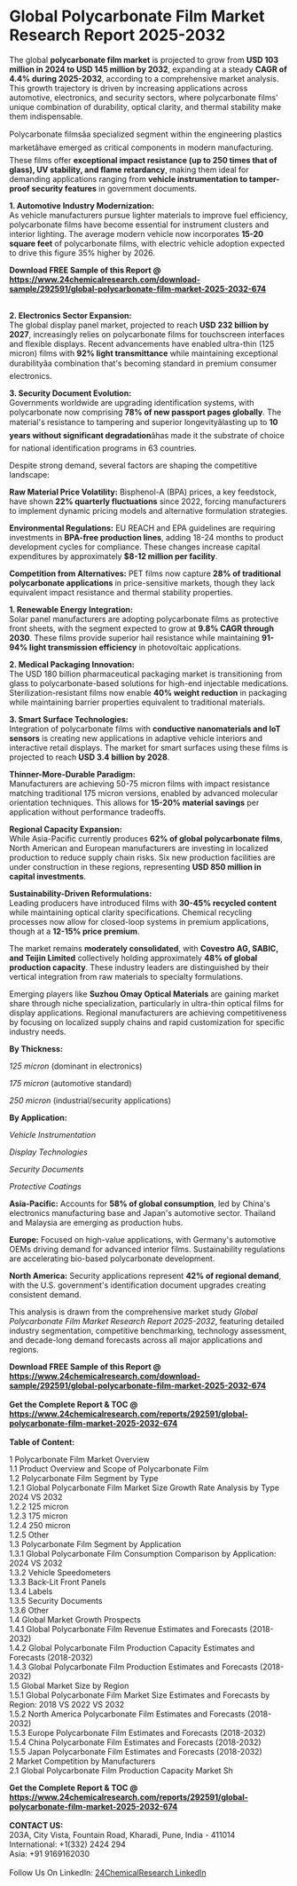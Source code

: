 <h1>Global Polycarbonate Film Market Research Report 2025-2032</h1><p>The global <strong>polycarbonate film market</strong> is projected to grow from <strong>USD 103 million in 2024 to USD 145 million by 2032</strong>, expanding at a steady <strong>CAGR of 4.4% during 2025-2032</strong>, according to a comprehensive market analysis. This growth trajectory is driven by increasing applications across automotive, electronics, and security sectors, where polycarbonate films' unique combination of durability, optical clarity, and thermal stability make them indispensable.</p><p>Polycarbonate filmsâa specialized segment within the engineering plastics marketâhave emerged as critical components in modern manufacturing. These films offer <strong>exceptional impact resistance (up to 250 times that of glass), UV stability, and flame retardancy</strong>, making them ideal for demanding applications ranging from <strong>vehicle instrumentation to tamper-proof security features</strong> in government documents.</p><p><strong>1. Automotive Industry Modernization:</strong><br>
As vehicle manufacturers pursue lighter materials to improve fuel efficiency, polycarbonate films have become essential for instrument clusters and interior lighting. The average modern vehicle now incorporates <strong>15-20 square feet</strong> of polycarbonate films, with electric vehicle adoption expected to drive this figure 35% higher by 2026.</p><div><b>Download FREE Sample of this Report @ 
            <a href="https://www.24chemicalresearch.com/download-sample/292591/global-polycarbonate-film-market-2025-2032-674">
            https://www.24chemicalresearch.com/download-sample/292591/global-polycarbonate-film-market-2025-2032-674</a></b></div><br><p><strong>2. Electronics Sector Expansion:</strong><br>
The global display panel market, projected to reach <strong>USD 232 billion by 2027</strong>, increasingly relies on polycarbonate films for touchscreen interfaces and flexible displays. Recent advancements have enabled ultra-thin (125 micron) films with <strong>92% light transmittance</strong> while maintaining exceptional durabilityâa combination that's becoming standard in premium consumer electronics.</p><p><strong>3. Security Document Evolution:</strong><br>
Governments worldwide are upgrading identification systems, with polycarbonate now comprising <strong>78% of new passport pages globally</strong>. The material's resistance to tampering and superior longevityâlasting up to <strong>10 years without significant degradation</strong>âhas made it the substrate of choice for national identification programs in 63 countries.</p><p>Despite strong demand, several factors are shaping the competitive landscape:</p><p><strong>Raw Material Price Volatility:</strong> Bisphenol-A (BPA) prices, a key feedstock, have shown <strong>22% quarterly fluctuations</strong> since 2022, forcing manufacturers to implement dynamic pricing models and alternative formulation strategies.</p><p><strong>Environmental Regulations:</strong> EU REACH and EPA guidelines are requiring investments in <strong>BPA-free production lines</strong>, adding 18-24 months to product development cycles for compliance. These changes increase capital expenditures by approximately <strong>$8-12 million per facility</strong>.</p><p><strong>Competition from Alternatives:</strong> PET films now capture <strong>28% of traditional polycarbonate applications</strong> in price-sensitive markets, though they lack equivalent impact resistance and thermal stability properties.</p><p><strong>1. Renewable Energy Integration:</strong><br>
Solar panel manufacturers are adopting polycarbonate films as protective front sheets, with the segment expected to grow at <strong>9.8% CAGR through 2030</strong>. These films provide superior hail resistance while maintaining <strong>91-94% light transmission efficiency</strong> in photovoltaic applications.</p><p><strong>2. Medical Packaging Innovation:</strong><br>
The USD 180 billion pharmaceutical packaging market is transitioning from glass to polycarbonate-based solutions for high-end injectable medications. Sterilization-resistant films now enable <strong>40% weight reduction</strong> in packaging while maintaining barrier properties equivalent to traditional materials.</p><p><strong>3. Smart Surface Technologies:</strong><br>
Integration of polycarbonate films with <strong>conductive nanomaterials and IoT sensors</strong> is creating new applications in adaptive vehicle interiors and interactive retail displays. The market for smart surfaces using these films is projected to reach <strong>USD 3.4 billion by 2028</strong>.</p><p><strong>Thinner-More-Durable Paradigm:</strong><br>
    Manufacturers are achieving 50-75 micron films with impact resistance matching traditional 175 micron versions, enabled by advanced molecular orientation techniques. This allows for <strong>15-20% material savings</strong> per application without performance tradeoffs.</p><p><strong>Regional Capacity Expansion:</strong><br>
    While Asia-Pacific currently produces <strong>62% of global polycarbonate films</strong>, North American and European manufacturers are investing in localized production to reduce supply chain risks. Six new production facilities are under construction in these regions, representing <strong>USD 850 million in capital investments</strong>.</p><p><strong>Sustainability-Driven Reformulations:</strong><br>
    Leading producers have introduced films with <strong>30-45% recycled content</strong> while maintaining optical clarity specifications. Chemical recycling processes now allow for closed-loop systems in premium applications, though at a <strong>12-15% price premium</strong>.</p><p>The market remains <strong>moderately consolidated</strong>, with <strong>Covestro AG, SABIC, and Teijin Limited</strong> collectively holding approximately <strong>48% of global production capacity</strong>. These industry leaders are distinguished by their vertical integration from raw materials to specialty formulations.</p><p>Emerging players like <strong>Suzhou Omay Optical Materials</strong> are gaining market share through niche specialization, particularly in ultra-thin optical films for display applications. Regional manufacturers are achieving competitiveness by focusing on localized supply chains and rapid customization for specific industry needs.</p><p><strong>By Thickness:</strong></p><p><em>125 micron</em> (dominant in electronics)</p><p><em>175 micron</em> (automotive standard)</p><p><em>250 micron</em> (industrial/security applications)</p><p><strong>By Application:</strong></p><p><em>Vehicle Instrumentation</em></p><p><em>Display Technologies</em></p><p><em>Security Documents</em></p><p><em>Protective Coatings</em></p><p><strong>Asia-Pacific:</strong> Accounts for <strong>58% of global consumption</strong>, led by China's electronics manufacturing base and Japan's automotive sector. Thailand and Malaysia are emerging as production hubs.</p><p><strong>Europe:</strong> Focused on high-value applications, with Germany's automotive OEMs driving demand for advanced interior films. Sustainability regulations are accelerating bio-based polycarbonate development.</p><p><strong>North America:</strong> Security applications represent <strong>42% of regional demand</strong>, with the U.S. government's identification document upgrades creating consistent demand.</p><p>This analysis is drawn from the comprehensive market study <em>Global Polycarbonate Film Market Research Report 2025-2032</em>, featuring detailed industry segmentation, competitive benchmarking, technology assessment, and decade-long demand forecasts across all major applications and regions.</p><div><b>Download FREE Sample of this Report @ 
            <a href="https://www.24chemicalresearch.com/download-sample/292591/global-polycarbonate-film-market-2025-2032-674">
            https://www.24chemicalresearch.com/download-sample/292591/global-polycarbonate-film-market-2025-2032-674</a></b></div><br><div><b>Get the Complete Report & TOC @ 
            <a href="https://www.24chemicalresearch.com/reports/292591/global-polycarbonate-film-market-2025-2032-674">
            https://www.24chemicalresearch.com/reports/292591/global-polycarbonate-film-market-2025-2032-674</a></b></div><br>
            <b>Table of Content:</b><p>1 Polycarbonate Film Market Overview<br />
    1.1 Product Overview and Scope of Polycarbonate Film<br />
    1.2 Polycarbonate Film Segment by Type<br />
        1.2.1 Global Polycarbonate Film Market Size Growth Rate Analysis by Type 2024 VS 2032<br />
        1.2.2 125 micron<br />
        1.2.3 175 micron<br />
        1.2.4 250 micron<br />
        1.2.5 Other<br />
    1.3 Polycarbonate Film Segment by Application<br />
        1.3.1 Global Polycarbonate Film Consumption Comparison by Application: 2024 VS 2032<br />
        1.3.2 Vehicle Speedometers<br />
        1.3.3 Back-Lit Front Panels<br />
        1.3.4 Labels<br />
        1.3.5 Security Documents<br />
        1.3.6 Other<br />
    1.4 Global Market Growth Prospects<br />
        1.4.1 Global Polycarbonate Film Revenue Estimates and Forecasts (2018-2032)<br />
        1.4.2 Global Polycarbonate Film Production Capacity Estimates and Forecasts (2018-2032)<br />
        1.4.3 Global Polycarbonate Film Production Estimates and Forecasts (2018-2032)<br />
    1.5 Global Market Size by Region<br />
        1.5.1 Global Polycarbonate Film Market Size Estimates and Forecasts by Region: 2018 VS 2022 VS 2032<br />
        1.5.2 North America Polycarbonate Film Estimates and Forecasts (2018-2032)<br />
        1.5.3 Europe Polycarbonate Film Estimates and Forecasts (2018-2032)<br />
        1.5.4 China Polycarbonate Film Estimates and Forecasts (2018-2032)<br />
        1.5.5 Japan Polycarbonate Film Estimates and Forecasts (2018-2032)<br />
2 Market Competition by Manufacturers<br />
    2.1 Global Polycarbonate Film Production Capacity Market Sh</p><div><b>Get the Complete Report & TOC @ 
            <a href="https://www.24chemicalresearch.com/reports/292591/global-polycarbonate-film-market-2025-2032-674">
            https://www.24chemicalresearch.com/reports/292591/global-polycarbonate-film-market-2025-2032-674</a></b></div><br><b>CONTACT US:</b><br>
            203A, City Vista, Fountain Road, Kharadi, Pune, India - 411014<br>
            International: +1(332) 2424 294<br>
            Asia: +91 9169162030 <br><br>
            Follow Us On LinkedIn: <a href="https://www.linkedin.com/company/24chemicalresearch/">24ChemicalResearch LinkedIn</a>